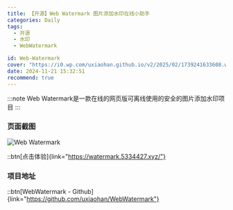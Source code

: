 ```yaml
---
title: 【开源】Web Watermark 图片添加水印在线小助手
categories: Daily
tags:
  - 开源
  - 水印
  - WebWatermark

id: Web-Watermark
cover: "https://i0.wp.com/uxiaohan.github.io/v2/2025/02/1739241633608.webp"
date: 2024-11-21 15:32:51
recommend: true
---
```


:::note
Web Watermark是一款在线的网页版可离线使用的安全的图片添加水印项目
:::

### 页面截图

![Web Watermark](https://i0.wp.com/uxiaohan.github.io/v2/2024/11/1732174890.webp)

::btn[点击体验]{link="https://watermark.5334427.xyz/"}

### 项目地址

::btn[WebWatermark - Github]{link="https://github.com/uxiaohan/WebWatermark"}
